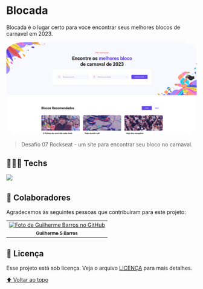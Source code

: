 # Blocada
Blocada é o lugar certo para voce encontrar seus melhores blocos de carnavel em 2023.

<!---Esses são exemplos. Veja https://shields.io para outras pessoas ou para personalizar este conjunto de escudos. Você pode querer incluir dependências, status do projeto e informações de licença aqui--->
<p align="center">
  <img style="border-radius:10%" width="100%" height="100%" src="/assets/images/capa.png" alt="exemplo imagem">
</p>

> Desafio 07 Rockseat - um site para encontrar seu bloco no carnaval.

## 👨🏻‍💻 Techs 

 <a href="https://skillicons.dev">
    <img src="https://skillicons.dev/icons?i=html,css,javascript, gsap" />
</a>

## 🤝 Colaboradores

Agradecemos às seguintes pessoas que contribuíram para este projeto:

<table>
  <tr>
    <td align="center">
      <a href="#">
        <img src="https://avatars.githubusercontent.com/u/66280834?v=4" width="100px;" alt="Foto de Guilherme Barros no GitHub"/><br>
        <sub>
          <b>Guilherme S Barros</b>
        </sub>
      </a>
    </td>
  </tr>
</table>

## 📝 Licença

Esse projeto está sob licença. Veja o arquivo [LICENÇA](LICENSE.md) para mais detalhes.

[⬆ Voltar ao topo](#Blocada)<br>
